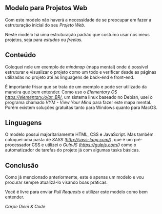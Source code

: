 ## Modelo para Projetos Web

Com este modelo não haverá a necessidade de se preocupar em fazer a estruturação inicial do seu *Projeto Web*.

Neste modelo há uma estruturação padrão que costumo usar nos meus projetos, seja para *estudos* ou *freelas*.

## Conteúdo

Coloquei nele um exemplo de *mindmap* (mapa mental) onde é possível estruturar e visualizar o projeto como um todo e verificar desde as páginas utilizadas no projeto até as linguagens de back-end e front-end.

É importante frisar que se trata de um exemplo e pode ser utilizado da maneira que bem entender. Como uso o *Elementary OS https://elementary.io/pt_BR/*, um sistema linux baseado no Debian, usei o programa chamado *VYM - View Your Mind* para fazer este mapa mental. Porém existem soluções gratuitas tanto para Windows quanto para MacOS.

## Linguagens

O modelo possui majoritariamente HTML, CSS e JavaScript. Mas também coloquei uma pasta de *SASS (http://sass-lang.com/)*, que é um pré-processador CSS e utilizei o *GulpJS (https://gulpjs.com/)* como o automatizador de tarefas do projeto já com algumas tasks básicas.

## Conclusão

Como já mencionado anteriormente, este é apenas um modelo e vou procurar sempre atualizá-lo visando boas práticas.

Você é livre para enviar *Pull Requests* e utilizar este modelo como bem entender.

*Carpe Diem & Code*


